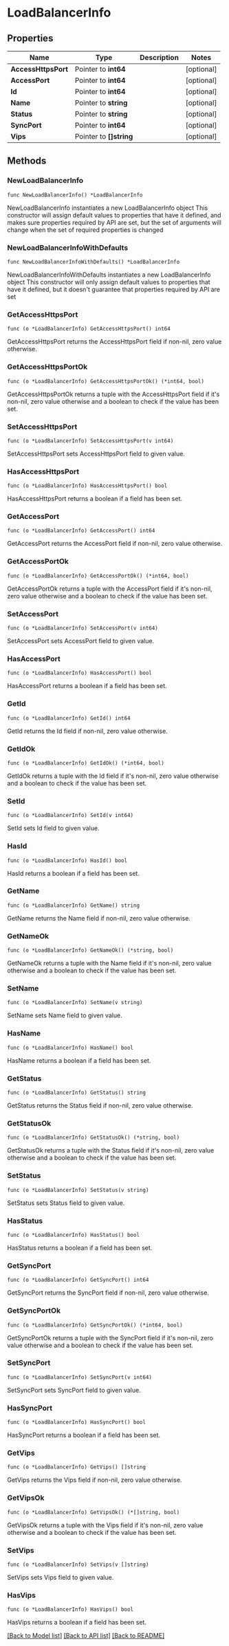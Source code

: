 # LoadBalancerInfo

## Properties

Name | Type | Description | Notes
------------ | ------------- | ------------- | -------------
**AccessHttpsPort** | Pointer to **int64** |  | [optional] 
**AccessPort** | Pointer to **int64** |  | [optional] 
**Id** | Pointer to **int64** |  | [optional] 
**Name** | Pointer to **string** |  | [optional] 
**Status** | Pointer to **string** |  | [optional] 
**SyncPort** | Pointer to **int64** |  | [optional] 
**Vips** | Pointer to **[]string** |  | [optional] 

## Methods

### NewLoadBalancerInfo

`func NewLoadBalancerInfo() *LoadBalancerInfo`

NewLoadBalancerInfo instantiates a new LoadBalancerInfo object
This constructor will assign default values to properties that have it defined,
and makes sure properties required by API are set, but the set of arguments
will change when the set of required properties is changed

### NewLoadBalancerInfoWithDefaults

`func NewLoadBalancerInfoWithDefaults() *LoadBalancerInfo`

NewLoadBalancerInfoWithDefaults instantiates a new LoadBalancerInfo object
This constructor will only assign default values to properties that have it defined,
but it doesn't guarantee that properties required by API are set

### GetAccessHttpsPort

`func (o *LoadBalancerInfo) GetAccessHttpsPort() int64`

GetAccessHttpsPort returns the AccessHttpsPort field if non-nil, zero value otherwise.

### GetAccessHttpsPortOk

`func (o *LoadBalancerInfo) GetAccessHttpsPortOk() (*int64, bool)`

GetAccessHttpsPortOk returns a tuple with the AccessHttpsPort field if it's non-nil, zero value otherwise
and a boolean to check if the value has been set.

### SetAccessHttpsPort

`func (o *LoadBalancerInfo) SetAccessHttpsPort(v int64)`

SetAccessHttpsPort sets AccessHttpsPort field to given value.

### HasAccessHttpsPort

`func (o *LoadBalancerInfo) HasAccessHttpsPort() bool`

HasAccessHttpsPort returns a boolean if a field has been set.

### GetAccessPort

`func (o *LoadBalancerInfo) GetAccessPort() int64`

GetAccessPort returns the AccessPort field if non-nil, zero value otherwise.

### GetAccessPortOk

`func (o *LoadBalancerInfo) GetAccessPortOk() (*int64, bool)`

GetAccessPortOk returns a tuple with the AccessPort field if it's non-nil, zero value otherwise
and a boolean to check if the value has been set.

### SetAccessPort

`func (o *LoadBalancerInfo) SetAccessPort(v int64)`

SetAccessPort sets AccessPort field to given value.

### HasAccessPort

`func (o *LoadBalancerInfo) HasAccessPort() bool`

HasAccessPort returns a boolean if a field has been set.

### GetId

`func (o *LoadBalancerInfo) GetId() int64`

GetId returns the Id field if non-nil, zero value otherwise.

### GetIdOk

`func (o *LoadBalancerInfo) GetIdOk() (*int64, bool)`

GetIdOk returns a tuple with the Id field if it's non-nil, zero value otherwise
and a boolean to check if the value has been set.

### SetId

`func (o *LoadBalancerInfo) SetId(v int64)`

SetId sets Id field to given value.

### HasId

`func (o *LoadBalancerInfo) HasId() bool`

HasId returns a boolean if a field has been set.

### GetName

`func (o *LoadBalancerInfo) GetName() string`

GetName returns the Name field if non-nil, zero value otherwise.

### GetNameOk

`func (o *LoadBalancerInfo) GetNameOk() (*string, bool)`

GetNameOk returns a tuple with the Name field if it's non-nil, zero value otherwise
and a boolean to check if the value has been set.

### SetName

`func (o *LoadBalancerInfo) SetName(v string)`

SetName sets Name field to given value.

### HasName

`func (o *LoadBalancerInfo) HasName() bool`

HasName returns a boolean if a field has been set.

### GetStatus

`func (o *LoadBalancerInfo) GetStatus() string`

GetStatus returns the Status field if non-nil, zero value otherwise.

### GetStatusOk

`func (o *LoadBalancerInfo) GetStatusOk() (*string, bool)`

GetStatusOk returns a tuple with the Status field if it's non-nil, zero value otherwise
and a boolean to check if the value has been set.

### SetStatus

`func (o *LoadBalancerInfo) SetStatus(v string)`

SetStatus sets Status field to given value.

### HasStatus

`func (o *LoadBalancerInfo) HasStatus() bool`

HasStatus returns a boolean if a field has been set.

### GetSyncPort

`func (o *LoadBalancerInfo) GetSyncPort() int64`

GetSyncPort returns the SyncPort field if non-nil, zero value otherwise.

### GetSyncPortOk

`func (o *LoadBalancerInfo) GetSyncPortOk() (*int64, bool)`

GetSyncPortOk returns a tuple with the SyncPort field if it's non-nil, zero value otherwise
and a boolean to check if the value has been set.

### SetSyncPort

`func (o *LoadBalancerInfo) SetSyncPort(v int64)`

SetSyncPort sets SyncPort field to given value.

### HasSyncPort

`func (o *LoadBalancerInfo) HasSyncPort() bool`

HasSyncPort returns a boolean if a field has been set.

### GetVips

`func (o *LoadBalancerInfo) GetVips() []string`

GetVips returns the Vips field if non-nil, zero value otherwise.

### GetVipsOk

`func (o *LoadBalancerInfo) GetVipsOk() (*[]string, bool)`

GetVipsOk returns a tuple with the Vips field if it's non-nil, zero value otherwise
and a boolean to check if the value has been set.

### SetVips

`func (o *LoadBalancerInfo) SetVips(v []string)`

SetVips sets Vips field to given value.

### HasVips

`func (o *LoadBalancerInfo) HasVips() bool`

HasVips returns a boolean if a field has been set.


[[Back to Model list]](../README.md#documentation-for-models) [[Back to API list]](../README.md#documentation-for-api-endpoints) [[Back to README]](../README.md)


